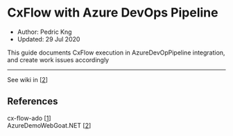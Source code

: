 # CxFlow with Azure DevOps Pipeline

* Author:   Pedric Kng  
* Updated:  29 Jul 2020


This guide documents CxFlow execution in AzureDevOpPipeline integration, and create work issues accordingly

***

See wiki in [[2]]



## References
cx-flow-ado [[1]]  
AzureDemoWebGoat.NET [[2]]

[1]:https://github.com/checkmarx-ts/CxUtils/tree/master/cx-flow-ado "cx-flow-ado"
[2]:https://dev.azure.com/sgcxdemo/AzureDemoWebGoat.NET/ "AzureDemoWebGoat.NET"